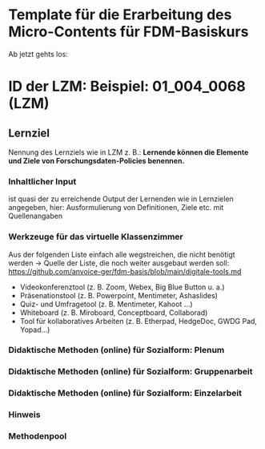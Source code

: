 # Template für die Erarbeitung des Micro-Contents für FDM-Basiskurs
Ab jetzt gehts los: 

# ID der LZM: Beispiel: 01_004_0068 (LZM)

## Lernziel
Nennung des Lernziels wie in LZM z. B.: 
**Lernende können die Elemente und Ziele von Forschungsdaten-Policies benennen.**

### Inhaltlicher Input 
ist quasi der zu erreichende Output der Lernenden wie in Lernzielen angegeben, hier: Ausformulierung von Definitionen, Ziele etc. mit Quellenangaben

### Werkzeuge für das virtuelle Klassenzimmer
Aus der folgenden Liste einfach alle wegstreichen, die nicht benötigt werden ->  Quelle der Liste, die noch weiter ausgebaut werden soll: https://github.com/anvoice-ger/fdm-basis/blob/main/digitale-tools.md

* Videokonferenztool (z. B. Zoom, Webex, Big Blue Button u. a.)
* Präsenationstool (z. B. Powerpoint, Mentimeter, Ashaslides)
* Quiz- und Umfragetool (z. B. Mentimeter, Kahoot ...)
* Whiteboard (z. B. Miroboard, Conceptboard, Collaborad)
* Tool für kollaboratives Arbeiten (z. B. Etherpad, HedgeDoc, GWDG Pad, Yopad...)

### Didaktische Methoden (online) für Sozialform: Plenum

### Didaktische Methoden (online) für Sozialform: Gruppenarbeit

### Didaktische Methoden (online) für Sozialform: Einzelarbeit

### Hinweis
### Methodenpool
